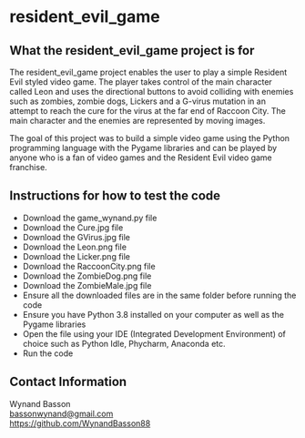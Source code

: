 # resident_evil_game
## What the resident_evil_game project is for
The resident_evil_game project enables the user to play a simple Resident Evil styled video game. 
The player takes control of the main character called Leon and uses the directional buttons to avoid colliding with enemies such as zombies, zombie dogs, Lickers and a G-virus mutation in an attempt to reach the cure for the virus at the far end of Raccoon City.
The main character and the enemies are represented by moving images.

The goal of this project was to build a simple video game using the Python programming language with the Pygame libraries and can be played by anyone who is a fan of video games and the Resident Evil video game franchise.

## Instructions for how to test the code
* Download the game_wynand.py file
* Download the Cure.jpg file
* Download the GVirus.jpg file
* Download the Leon.png file
* Download the Licker.png file
* Download the RaccoonCity.png file
* Download the ZombieDog.png file
* Download the ZombieMale.jpg file
* Ensure all the downloaded files are in the same folder before running the code
* Ensure you have Python 3.8 installed on your computer as well as the Pygame libraries
* Open the file using your IDE (Integrated Development Environment) of choice such as Python Idle, Phycharm, Anaconda etc.
* Run the code

## Contact Information
Wynand Basson  
bassonwynand@gmail.com  
https://github.com/WynandBasson88
